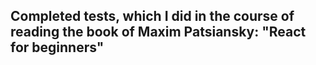 ## Completed tests, which I did in the course of reading the book of Maxim Patsiansky: "React for beginners"

